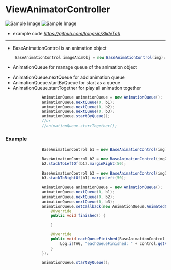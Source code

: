 # ViewAnimatorController

![Sample Image](https://github.com/kongsin/SlideTab/blob/master/videotogif_2017.03.18_18.00.04.gif)
![Sample Image](https://github.com/kongsin/ViewAnimatorController/blob/master/videotogif_2017.03.19_04.04.53.gif)

- example code
_https://github.com/kongsin/SlideTab_

------

* BaseAnimationControl is an animation object
    ```JAVA
     BaseAnimationControl imageAnimObj = new BaseAnimationControl(img);
    ```
* AnimationQueue for manage queue of the animation object
- AnimationQueue.nextQueue for add animation queue
- AnimationQueue.startByQueue for start as a queue
- AnimationQueue.startTogether for play all animation together

```JAVA
                AnimationQueue animationQueue = new AnimationQueue();
                animationQueue.nextQueue(0, b1);                
                animationQueue.nextQueue(0, b2);
                animationQueue.nextQueue(0, b3);
                animationQueue.startByQueue();
                //or
                //animationQueue.startTogether();
```

### Example
```JAVA
                BaseAnimationControl b1 = new BaseAnimationControl(img).moveToCenterVertical(main).moveToCenterHorizontal(main);
                
                BaseAnimationControl b2 = new BaseAnimationControl(img2);
                b2.stackToLeftOf(b1).marginRight(50);
                
                BaseAnimationControl b3 = new BaseAnimationControl(img3);
                b3.stackToRightOf(b1).marginLeft(50);
                
                AnimationQueue animationQueue = new AnimationQueue();
                animationQueue.nextQueue(0, b1);                
                animationQueue.nextQueue(0, b2);
                animationQueue.nextQueue(0, b3);
                animationQueue.setCallback(new AnimationQueue.AnimatedCallback() {
                    @Override
                    public void finished() {

                    }

                    @Override
                    public void eachQueueFinished(BaseAnimationControl control) {
                        Log.i(TAG, "eachQueueFinished: " + control.getView().getId());
                    }
                });
                
                animationQueue.startByQueue();
```
